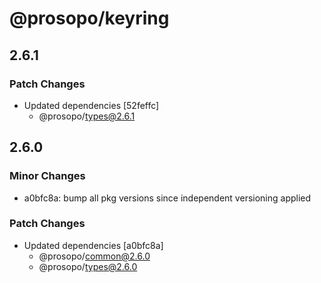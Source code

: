 # @prosopo/keyring

## 2.6.1

### Patch Changes

- Updated dependencies [52feffc]
  - @prosopo/types@2.6.1

## 2.6.0

### Minor Changes

- a0bfc8a: bump all pkg versions since independent versioning applied

### Patch Changes

- Updated dependencies [a0bfc8a]
  - @prosopo/common@2.6.0
  - @prosopo/types@2.6.0
